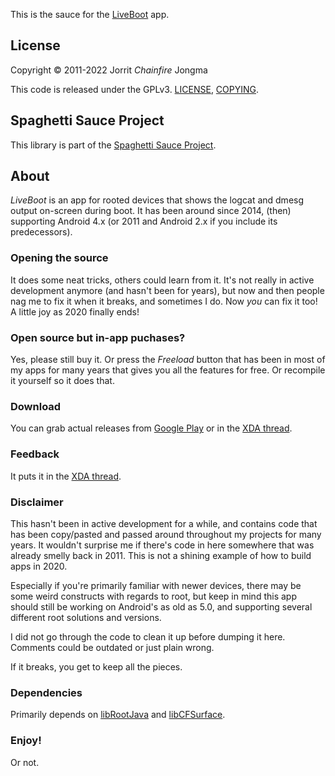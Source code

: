 This is the sauce for the [LiveBoot](https://play.google.com/store/apps/details?id=eu.chainfire.liveboot) app.

## License

Copyright &copy; 2011-2022 Jorrit *Chainfire* Jongma

This code is released under the GPLv3. [LICENSE](./LICENSE), [COPYING](./COPYING).

## Spaghetti Sauce Project

This library is part of the [Spaghetti Sauce Project](https://github.com/Chainfire/spaghetti_sauce_project).

## About

*LiveBoot* is an app for rooted devices that shows the logcat and
dmesg output on-screen during boot. It has been around since
2014, (then) supporting Android 4.x (or 2011 and Android 2.x if you
include its predecessors).

### Opening the source

It does some neat tricks, others could learn from it. It's not really
in active development anymore (and hasn't been for years), but now and
then people nag me to fix it when it breaks, and sometimes I do. Now
*you* can fix it too! A little joy as 2020 finally ends!

### Open source but in-app puchases?

Yes, please still buy it. Or press the *Freeload* button that has been
in most of my apps for many years that gives you all the features for
free. Or recompile it yourself so it does that.

### Download

You can grab actual releases from [Google Play](https://play.google.com/store/apps/details?id=eu.chainfire.liveboot)
or in the [XDA thread](https://forum.xda-developers.com/t/LiveBoot.2976189/).

### Feedback

It puts it in the [XDA thread](https://forum.xda-developers.com/t/LiveBoot.2976189/).

### Disclaimer

This hasn't been in active development for a while, and contains code
that has been copy/pasted and passed around throughout my projects
for many years. It wouldn't surprise me if there's code in here
somewhere that was already smelly back in 2011. This is not a
shining example of how to build apps in 2020.

Especially if you're primarily familiar with newer devices, there
may be some weird constructs with regards to root, but keep in mind
this app should still be working on Android's as old as 5.0, and
supporting several different root solutions and versions.

I did not go through the code to clean it up before dumping it here.
Comments could be outdated or just plain wrong.

If it breaks, you get to keep all the pieces.

### Dependencies

Primarily depends on [libRootJava](https://github.com/Chainfire/librootjava)
and [libCFSurface](https://github.com/Chainfire/libcfsurface).

### Enjoy!
Or not.
